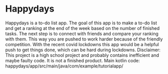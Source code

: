 # Happydays
Happydays is a to-do list app.
The goal of this app is to make a to-do list and get a ranking at the end of the week based on the number of finished tasks.
The next step is to connect with friends and compare your ranking with them. This way you are pushed to work harder because of the friendly competition.
With the recent covid lockdowns this app would be a helpful push to get things done, which can be hard during lockdowns. 
Disclaimer: This project is a high school project and probably contains inefficient and maybe faulty code. It is not a finished product.
Main kotlin code: happydays/app/src/main/java/com/example/tutorialapp/
